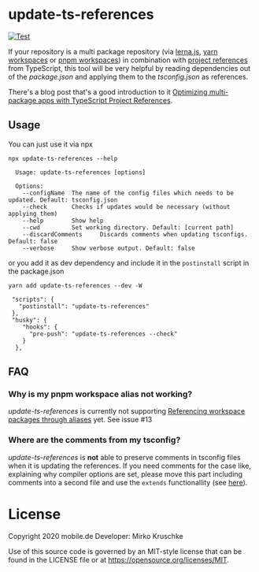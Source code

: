 # update-ts-references

[![Test](https://github.com/eBayClassifiedsGroup/update-ts-references/actions/workflows/node.js.yml/badge.svg)](https://github.com/eBayClassifiedsGroup/update-ts-references/actions/workflows/node.js.yml)

If your repository is a multi package repository (via [lerna.js](https://lerna.js.org/), [yarn workspaces](https://classic.yarnpkg.com/en/docs/workspaces/) or [pnpm workspaces](https://pnpm.js.org/workspaces)) in combination with [project references](https://www.typescriptlang.org/docs/handbook/project-references.html) from TypeScript, this tool will be very helpful by reading dependencies out of the _package.json_ and applying them to the _tsconfig.json_ as references.

There's a blog post that's a good introduction to it [Optimizing multi-package apps with TypeScript Project References](https://ebaytech.berlin/optimizing-multi-package-apps-with-typescript-project-references-d5c57a3b4440).

## Usage

You can just use it via npx

```
npx update-ts-references --help

  Usage: update-ts-references [options]

  Options:
    --configName  The name of the config files which needs to be updated. Default: tsconfig.json
    --check       Checks if updates would be necessary (without applying them)
    --help        Show help
    --cwd         Set working directory. Default: [current path]
    --discardComments     Discards comments when updating tsconfigs. Default: false
    --verbose     Show verbose output. Default: false
```

or you add it as dev dependency and include it in the `postinstall` script in the package.json

`yarn add update-ts-references --dev -W`

```
 "scripts": {
   "postinstall": "update-ts-references"
 },
 "husky": {
    "hooks": {
      "pre-push": "update-ts-references --check"
    }
  },
```

## FAQ

### Why is my pnpm workspace alias not working?

_update-ts-references_ is currently not supporting [Referencing workspace packages through aliases](https://pnpm.js.org/workspaces#referencing-workspace-packages-through-aliases) yet. See issue #13 

### Where are the comments from my tsconfig?

_update-ts-references_ is **not** able to preserve comments in tsconfig files when it is updating the references. If you need comments for the case like, explaining why compiler options are set, please move this part including comments into a second file and use the `extends` functionallity (see [here](https://www.typescriptlang.org/docs/handbook/tsconfig-json.html#tsconfig-bases)).


# License

Copyright 2020 mobile.de
Developer: Mirko Kruschke

Use of this source code is governed by an MIT-style license that can be found in the LICENSE file or at https://opensource.org/licenses/MIT.
